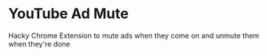 # YouTube Ad Mute

Hacky Chrome Extension to mute ads when they come on and unmute them when they're done
